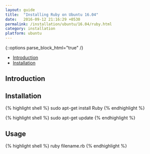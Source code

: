 ```yaml
---
layout: guide
title:  "Installing Ruby on Ubuntu 16.04"
date:   2016-09-12 21:16:29 +0530
permalink: /installation/ubuntu/16.04/ruby.html
category: installation
platform: ubuntu
---
```


{::options parse_block_html="true" /}

* [Introduction](#introduction)
* [Installation](#installation)


<section class="wrapper">



## Introduction

## Installation

{% highlight shell %}
sudo apt-get install Ruby
{% endhighlight %}

{% highlight shell %}
sudo apt-get update
{% endhighlight %}

## Usage

{% highlight shell %}
ruby filename.rb
{% endhighlight %}

</section>
